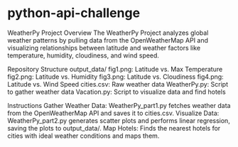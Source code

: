 # python-api-challenge

WeatherPy Project
Overview
The WeatherPy Project analyzes global weather patterns by pulling data from the OpenWeatherMap API and visualizing relationships between latitude and weather factors like temperature, humidity, cloudiness, and wind speed.

Repository Structure
output_data/ 
fig1.png: Latitude vs. Max Temperature
fig2.png: Latitude vs. Humidity 
fig3.png: Latitude vs. Cloudiness
fig4.png: Latitude vs. Wind Speed
cities.csv: Raw weather data
WeatherPy.py: Script to gather weather data
Vacation.py: Script to visualize data and find hotels

Instructions
Gather Weather Data: WeatherPy_part1.py fetches weather data from the OpenWeatherMap API and saves it to cities.csv.
Visualize Data: WeatherPy_part2.py generates scatter plots and performs linear regression, saving the plots to output_data/.
Map Hotels: Finds the nearest hotels for cities with ideal weather conditions and maps them.
